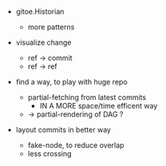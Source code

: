 - gitoe.Historian
    - more patterns

- visualize change
    - ref -> commit
    - ref -> ref

- find a way, to play with huge repo
    - partial-fetching from latest commits
        - IN A MORE space/time efficent way
    - -> partial-rendering of DAG ?

- layout commits in better way
    - fake-node, to reduce overlap
    - less crossing
